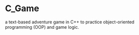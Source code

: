# C_Game
a text-based adventure game in C++ to practice object-oriented programming (OOP) and game logic.
